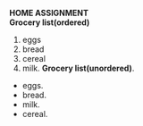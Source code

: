 **HOME ASSIGNMENT**\
**Grocery list(ordered)**
1. eggs
2. bread
3. cereal
4. milk. 
**Grocery list(unordered)**. 
- eggs. 
- bread. 
- milk. 
- cereal.




